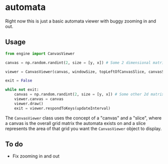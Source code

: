 # automata
Right now this is just a basic automata viewer with buggy zooming in and out.

## Usage
```python
from engine import CanvasViewer

canvas = np.random.randint(2, size = [y, x]) # Some 2 dimensional matrix populated with 1s and 0s

viewer = CanvasViewer(canvas, windowSize, topLeftOfCanvasSlice, canvasSliceDimensions)

exit = False

while not exit:
	canvas = np.random.randint(2, size = [y, x]) # Some other 2d matrix of the same form as before
	viewer.canvas = canvas
	viewer.draw()
	exit = viewer.respondToKeys(updateInterval)

```

The `CanvasViewer` class uses the concept of a "canvas" and a "slice", where a canvas is the overall grid matrix the automata exists on and a slice represents the area of that grid you want the `CanvasViewer` object to display.

## To do
* Fix zooming in and out
